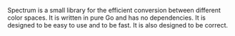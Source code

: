 Spectrum is a small library for the efficient conversion between different
color spaces. It is written in pure Go and has no dependencies. It is designed
to be easy to use and to be fast. It is also designed to be correct.
